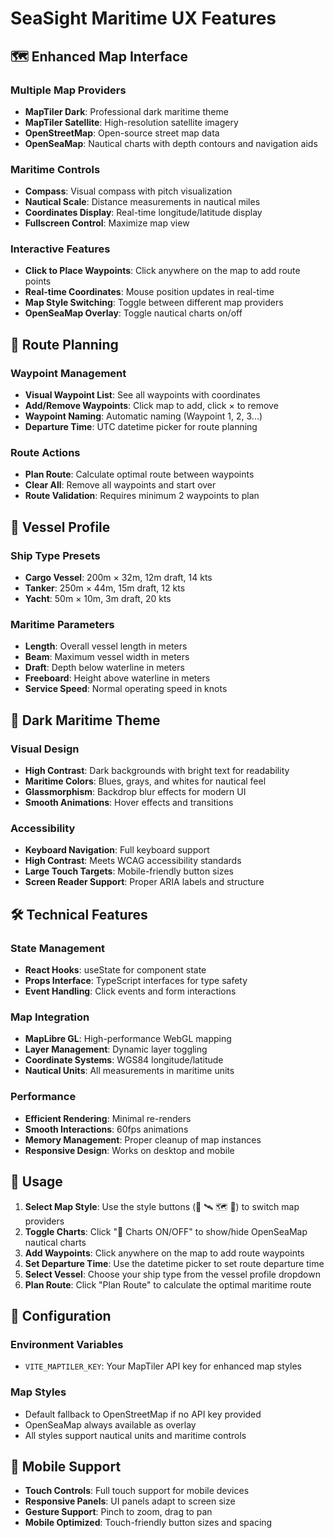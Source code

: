 # SeaSight Maritime UX Features

## 🗺️ Enhanced Map Interface

### Multiple Map Providers
- **MapTiler Dark**: Professional dark maritime theme
- **MapTiler Satellite**: High-resolution satellite imagery
- **OpenStreetMap**: Open-source street map data
- **OpenSeaMap**: Nautical charts with depth contours and navigation aids

### Maritime Controls
- **Compass**: Visual compass with pitch visualization
- **Nautical Scale**: Distance measurements in nautical miles
- **Coordinates Display**: Real-time longitude/latitude display
- **Fullscreen Control**: Maximize map view

### Interactive Features
- **Click to Place Waypoints**: Click anywhere on the map to add route points
- **Real-time Coordinates**: Mouse position updates in real-time
- **Map Style Switching**: Toggle between different map providers
- **OpenSeaMap Overlay**: Toggle nautical charts on/off

## 🧭 Route Planning

### Waypoint Management
- **Visual Waypoint List**: See all waypoints with coordinates
- **Add/Remove Waypoints**: Click map to add, click × to remove
- **Waypoint Naming**: Automatic naming (Waypoint 1, 2, 3...)
- **Departure Time**: UTC datetime picker for route planning

### Route Actions
- **Plan Route**: Calculate optimal route between waypoints
- **Clear All**: Remove all waypoints and start over
- **Route Validation**: Requires minimum 2 waypoints to plan

## 🚢 Vessel Profile

### Ship Type Presets
- **Cargo Vessel**: 200m × 32m, 12m draft, 14 kts
- **Tanker**: 250m × 44m, 15m draft, 12 kts  
- **Yacht**: 50m × 10m, 3m draft, 20 kts

### Maritime Parameters
- **Length**: Overall vessel length in meters
- **Beam**: Maximum vessel width in meters
- **Draft**: Depth below waterline in meters
- **Freeboard**: Height above waterline in meters
- **Service Speed**: Normal operating speed in knots

## 🎨 Dark Maritime Theme

### Visual Design
- **High Contrast**: Dark backgrounds with bright text for readability
- **Maritime Colors**: Blues, grays, and whites for nautical feel
- **Glassmorphism**: Backdrop blur effects for modern UI
- **Smooth Animations**: Hover effects and transitions

### Accessibility
- **Keyboard Navigation**: Full keyboard support
- **High Contrast**: Meets WCAG accessibility standards
- **Large Touch Targets**: Mobile-friendly button sizes
- **Screen Reader Support**: Proper ARIA labels and structure

## 🛠️ Technical Features

### State Management
- **React Hooks**: useState for component state
- **Props Interface**: TypeScript interfaces for type safety
- **Event Handling**: Click events and form interactions

### Map Integration
- **MapLibre GL**: High-performance WebGL mapping
- **Layer Management**: Dynamic layer toggling
- **Coordinate Systems**: WGS84 longitude/latitude
- **Nautical Units**: All measurements in maritime units

### Performance
- **Efficient Rendering**: Minimal re-renders
- **Smooth Interactions**: 60fps animations
- **Memory Management**: Proper cleanup of map instances
- **Responsive Design**: Works on desktop and mobile

## 🚀 Usage

1. **Select Map Style**: Use the style buttons (🌙 🛰️ 🗺️ 🌊) to switch map providers
2. **Toggle Charts**: Click "🌊 Charts ON/OFF" to show/hide OpenSeaMap nautical charts
3. **Add Waypoints**: Click anywhere on the map to add route waypoints
4. **Set Departure Time**: Use the datetime picker to set route departure time
5. **Select Vessel**: Choose your ship type from the vessel profile dropdown
6. **Plan Route**: Click "Plan Route" to calculate the optimal maritime route

## 🔧 Configuration

### Environment Variables
- `VITE_MAPTILER_KEY`: Your MapTiler API key for enhanced map styles

### Map Styles
- Default fallback to OpenStreetMap if no API key provided
- OpenSeaMap always available as overlay
- All styles support nautical units and maritime controls

## 📱 Mobile Support

- **Touch Controls**: Full touch support for mobile devices
- **Responsive Panels**: UI panels adapt to screen size
- **Gesture Support**: Pinch to zoom, drag to pan
- **Mobile Optimized**: Touch-friendly button sizes and spacing
